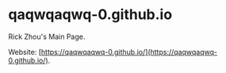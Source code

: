 # qaqwqaqwq-0.github.io
 Rick Zhou's Main Page.

 Website: [https://qaqwqaqwq-0.github.io/](https://qaqwqaqwq-0.github.io/).